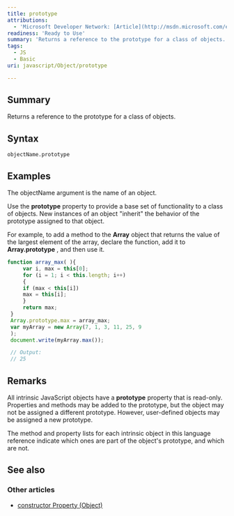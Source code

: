 ```yaml
---
title: prototype
attributions:
  - 'Microsoft Developer Network: [Article](http://msdn.microsoft.com/en-us/library/ie/f5s9ycex(v=vs.94).aspx)'
readiness: 'Ready to Use'
summary: 'Returns a reference to the prototype for a class of objects.'
tags:
  - JS
  - Basic
uri: javascript/Object/prototype

---
```

## Summary

Returns a reference to the prototype for a class of objects.

## Syntax

    objectName.prototype

## Examples

The objectName argument is the name of an object.

Use the **prototype** property to provide a base set of functionality to a class of objects. New instances of an object "inherit" the behavior of the prototype assigned to that object.

For example, to add a method to the **Array** object that returns the value of the largest element of the array, declare the function, add it to **Array.prototype** , and then use it.

``` js
function array_max( ){
     var i, max = this[0];
     for (i = 1; i < this.length; i++)
     {
     if (max < this[i])
     max = this[i];
     }
     return max;
 }
 Array.prototype.max = array_max;
 var myArray = new Array(7, 1, 3, 11, 25, 9
 );
 document.write(myArray.max());

 // Output:
 // 25
```

## Remarks

All intrinsic JavaScript objects have a **prototype** property that is read-only. Properties and methods may be added to the prototype, but the object may not be assigned a different prototype. However, user-defined objects may be assigned a new prototype.

The method and property lists for each intrinsic object in this language reference indicate which ones are part of the object's prototype, and which are not.

## See also

### Other articles

-   [constructor Property (Object)](/javascript/Object/constructor)

